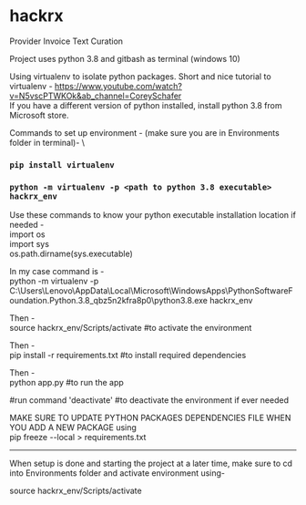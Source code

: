# hackrx
Provider Invoice Text Curation

Project uses python 3.8 and gitbash as terminal (windows 10)

Using virtualenv to isolate python packages.
Short and nice tutorial to virtualenv - https://www.youtube.com/watch?v=N5vscPTWKOk&ab_channel=CoreySchafer \
If you have a different version of python installed, install python 3.8 from Microsoft store.

Commands to set up environment - 
(make sure you are in Environments folder in terminal)- \
### `pip install virtualenv`
### `python -m virtualenv -p <path to python 3.8 executable> hackrx_env`

Use these commands to know your python executable installation location if needed - \
import os \
import sys \
os.path.dirname(sys.executable) 


In my case command is - \
python -m virtualenv -p  C:\\Users\\Lenovo\\AppData\\Local\\Microsoft\\WindowsApps\\PythonSoftwareFoundation.Python.3.8_qbz5n2kfra8p0\\python3.8.exe hackrx_env 

Then - \
source hackrx_env/Scripts/activate #to activate the environment 

Then - \
pip install -r requirements.txt #to install required dependencies


Then - \
python app.py #to run the app 



#run command 'deactivate'
#to deactivate the environment if ever needed

MAKE SURE TO UPDATE PYTHON PACKAGES DEPENDENCIES FILE WHEN YOU ADD A NEW PACKAGE using \
pip freeze --local > requirements.txt 


------------------------------------------------------------

When setup is done and starting the project at a later time, make sure to cd into Environments folder and activate environment using- 

source hackrx_env/Scripts/activate